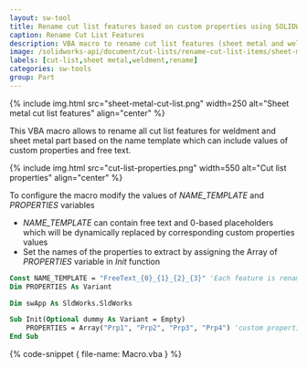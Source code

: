 ```yaml
---
layout: sw-tool
title: Rename cut list features based on custom properties using SOLIDWORKS API
caption: Rename Cut List Features
description: VBA macro to rename cut list features (sheet metal and weldment) based on custom properties using SOLIDWORKS API
image: /solidworks-api/document/cut-lists/rename-cut-list-items/sheet-metal-cut-list.png
labels: [cut-list,sheet metal,weldment,rename]
categories: sw-tools
group: Part
---
```

{% include img.html src="sheet-metal-cut-list.png" width=250 alt="Sheet metal cut list features" align="center" %}

This VBA macro allows to rename all cut list features for weldment and sheet metal part based on the name template which can include values of custom properties and free text.

{% include img.html src="cut-list-properties.png" width=550 alt="Cut list properties" align="center" %}

To configure the macro modify the values of *NAME_TEMPLATE* and *PROPERTIES* variables

* *NAME_TEMPLATE* can contain free text and 0-based placeholders which will be dynamically replaced by corresponding custom properties values
* Set the names of the properties to extract by assigning the Array of *PROPERTIES* variable in *Init* function

~~~ vb
Const NAME_TEMPLATE = "FreeText_{0}_{1}_{2}_{3}" 'Each feature is renamed with FreeText_ followed by the value of the first custom property specified in PROPERTIES, then _ etc.
Dim PROPERTIES As Variant

Dim swApp As SldWorks.SldWorks

Sub Init(Optional dummy As Variant = Empty)
    PROPERTIES = Array("Prp1", "Prp2", "Prp3", "Prp4") 'custom properties to extract. Value of Prp1 will replace {0}, Prp2 will replace {1} etc.
End Sub
~~~

{% code-snippet { file-name: Macro.vba } %}
